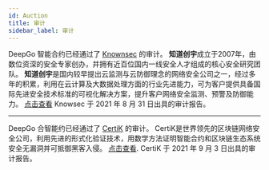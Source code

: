 ```yaml
---
id: Auction
title: 审计
sidebar_label: 审计
---
```


DeepGo 智能合约已经通过了 [Knownsec](https://knownseclab.com/) 的审计。
**知道创宇**成立于2007年，由数位资深的安全专家创办，并拥有近百位国内一线安全人才组成的核心安全研究团队。 **知道创宇**是国内较早提出云监测与云防御理念的网络安全公司之一，经过多年的积累，利用在云计算及大数据处理方面的行业先进能力，可为客户提供具备国际先进安全技术标准的可视化解决方案，提升客户网络安全监测、预警及防御能力。
[点击查看](https://github.com/DeepGoLab/docs/blob/master/audit/DeepGo%20NudgePool%20Smart%20Contract%20Audit%20Report(Non-final).pdf) Knowsec 于 2021 年 8 月 31 日出具的审计报告。

---

DeepGo 合智能约已经通过了 [CertiK](https://certik.io/) 的审计。
CertiK是世界领先的区块链网络安全公司，利用先进的形式化验证技术，用数学方法证明智能合约和区块链生态系统安全无漏洞并可抵御黑客入侵。
[点击查看](https://github.com/DeepGoLab/docs/blob/master/audit/REP-DeepGo-2021-09-03.pdf). CertiK 于 2021 年 9 月 3 日出具的审计报告。
